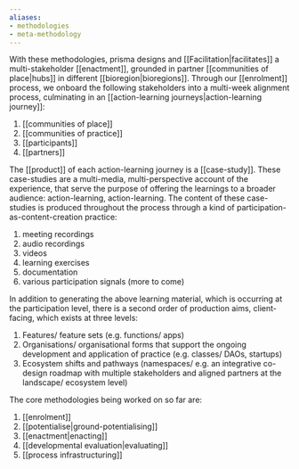 ```yaml
---
aliases:
- methodologies
- meta-methodology
---
```


With these methodologies, prisma designs and [[Facilitation|facilitates]] a multi-stakeholder [[enactment]], grounded in partner [[communities of place|hubs]] in different [[bioregion|bioregions]]. Through our [[enrolment]] process, we onboard the following stakeholders into a multi-week alignment process, culminating in an [[action-learning journeys|action-learning journey]]:

1. [[communities of place]]
2. [[communities of practice]]
3. [[participants]]
4. [[partners]]

The [[product]] of each action-learning journey is a [[case-study]]. These case-studies are a multi-media, multi-perspective account of the experience, that serve the purpose of offering the learnings to a broader audience: action-learning, action-learning. The content of these case-studies is produced throughout the process through a kind of participation-as-content-creation practice:

1. meeting recordings
2. audio recordings
3. videos
4. learning exercises
5. documentation
6. various participation signals (more to come)

In addition to generating the above learning material, which is occurring at the participation level, there is a second order of production aims, client-facing, which exists at three levels:

1. Features/ feature sets (e.g. functions/ apps)
2. Organisations/ organisational forms that support the ongoing development and application of practice (e.g. classes/ DAOs, startups)
3. Ecosystem shifts and pathways (namespaces/ e.g. an integrative co-design roadmap with multiple stakeholders and aligned partners at the landscape/ ecosystem level)

The core methodologies being worked on so far are:

1. [[enrolment]]
2. [[potentialise|ground-potentialising]]
3. [[enactment|enacting]]
4. [[developmental evaluation|evaluating]]
5. [[process infrastructuring]]
